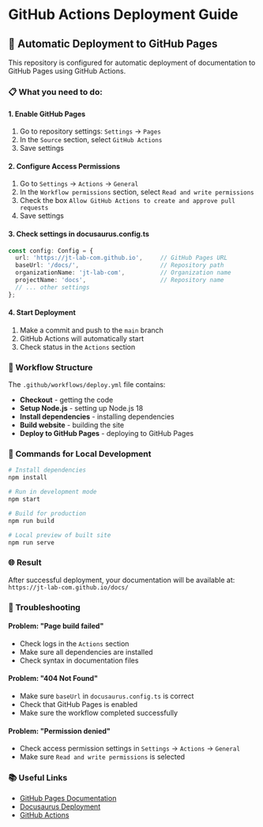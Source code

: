 # GitHub Actions Deployment Guide

## 🚀 Automatic Deployment to GitHub Pages

This repository is configured for automatic deployment of documentation to GitHub Pages using GitHub Actions.

### 📋 What you need to do:

#### 1. **Enable GitHub Pages**
1. Go to repository settings: `Settings` → `Pages`
2. In the `Source` section, select `GitHub Actions`
3. Save settings

#### 2. **Configure Access Permissions**
1. Go to `Settings` → `Actions` → `General`
2. In the `Workflow permissions` section, select `Read and write permissions`
3. Check the box `Allow GitHub Actions to create and approve pull requests`
4. Save settings

#### 3. **Check settings in docusaurus.config.ts**
```typescript
const config: Config = {
  url: 'https://jt-lab-com.github.io',     // GitHub Pages URL
  baseUrl: '/docs/',                       // Repository path
  organizationName: 'jt-lab-com',          // Organization name
  projectName: 'docs',                     // Repository name
  // ... other settings
};
```

#### 4. **Start Deployment**
1. Make a commit and push to the `main` branch
2. GitHub Actions will automatically start
3. Check status in the `Actions` section

### 🔧 Workflow Structure

The `.github/workflows/deploy.yml` file contains:
- **Checkout** - getting the code
- **Setup Node.js** - setting up Node.js 18
- **Install dependencies** - installing dependencies
- **Build website** - building the site
- **Deploy to GitHub Pages** - deploying to GitHub Pages

### 📝 Commands for Local Development

```bash
# Install dependencies
npm install

# Run in development mode
npm start

# Build for production
npm run build

# Local preview of built site
npm run serve
```

### 🌐 Result

After successful deployment, your documentation will be available at:
`https://jt-lab-com.github.io/docs/`

### 🐛 Troubleshooting

#### Problem: "Page build failed"
- Check logs in the `Actions` section
- Make sure all dependencies are installed
- Check syntax in documentation files

#### Problem: "404 Not Found"
- Make sure `baseUrl` in `docusaurus.config.ts` is correct
- Check that GitHub Pages is enabled
- Make sure the workflow completed successfully

#### Problem: "Permission denied"
- Check access permission settings in `Settings` → `Actions` → `General`
- Make sure `Read and write permissions` is selected

### 📚 Useful Links

- [GitHub Pages Documentation](https://docs.github.com/en/pages)
- [Docusaurus Deployment](https://docusaurus.io/docs/deployment)
- [GitHub Actions](https://docs.github.com/en/actions)